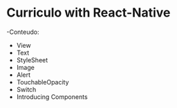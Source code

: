 # Curriculo with React-Native

-Conteudo:
  - View
  - Text
  - StyleSheet
  - Image
  - Alert
  - TouchableOpacity
  - Switch
  - Introducing Components
